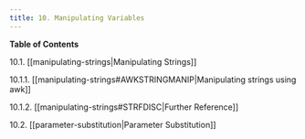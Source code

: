 ```yaml
---
title: 10. Manipulating Variables
---
```



**Table of Contents**

10.1. [[manipulating-strings|Manipulating Strings]]

10.1.1. [[manipulating-strings#AWKSTRINGMANIP|Manipulating strings using awk]]

10.1.2. [[manipulating-strings#STRFDISC|Further Reference]]

10.2. [[parameter-substitution|Parameter Substitution]]
